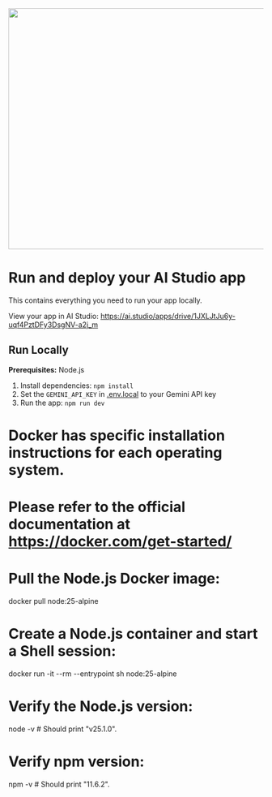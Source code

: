 <div align="center">
<img width="1200" height="475" alt="GHBanner" src="https://github.com/user-attachments/assets/0aa67016-6eaf-458a-adb2-6e31a0763ed6" />
</div>

# Run and deploy your AI Studio app

This contains everything you need to run your app locally.

View your app in AI Studio: https://ai.studio/apps/drive/1JXLJtJu6y-uqf4PztDFy3DsgNV-a2j_m

## Run Locally

**Prerequisites:**  Node.js


1. Install dependencies:
   `npm install`
2. Set the `GEMINI_API_KEY` in [.env.local](.env.local) to your Gemini API key
3. Run the app:
   `npm run dev`

# Docker has specific installation instructions for each operating system.
# Please refer to the official documentation at https://docker.com/get-started/

# Pull the Node.js Docker image:
docker pull node:25-alpine

# Create a Node.js container and start a Shell session:
docker run -it --rm --entrypoint sh node:25-alpine

# Verify the Node.js version:
node -v # Should print "v25.1.0".

# Verify npm version:
npm -v # Should print "11.6.2".
